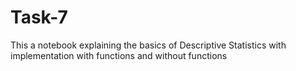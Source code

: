 # Task-7
This a notebook explaining the basics of Descriptive Statistics with implementation with functions and without functions
